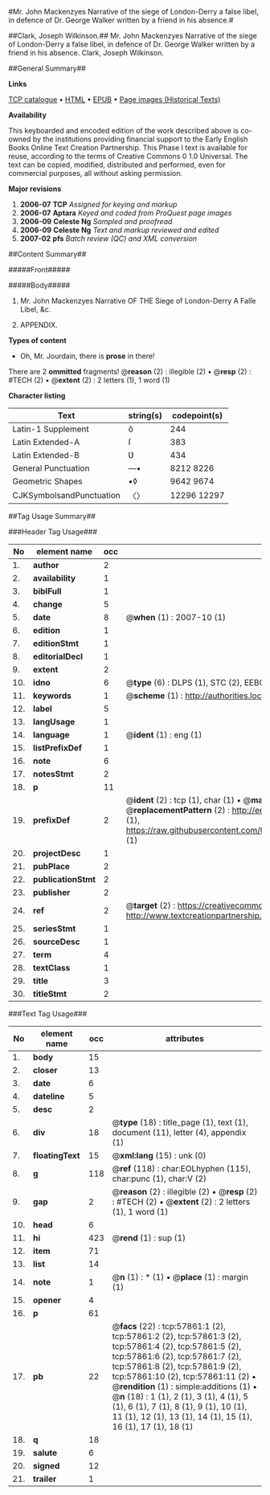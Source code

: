 #Mr. John Mackenzyes Narrative of the siege of London-Derry a false libel, in defence of Dr. George Walker written by a friend in his absence.#

##Clark, Joseph Wilkinson.##
Mr. John Mackenzyes Narrative of the siege of London-Derry a false libel, in defence of Dr. George Walker written by a friend in his absence.
Clark, Joseph Wilkinson.

##General Summary##

**Links**

[TCP catalogue](http://www.ota.ox.ac.uk/tcp/)  • 
[HTML](http://tei.it.ox.ac.uk/tcp/Texts-HTML/free/A33/A33268.html)  • 
[EPUB](http://tei.it.ox.ac.uk/tcp/Texts-EPUB/free/A33/A33268.epub) • 
[Page images (Historical Texts)](https://data.historicaltexts.jisc.ac.uk/view?pubId=eebo-12260459e&pageId=eebo-12260459e-57861-1)

**Availability**

This keyboarded and encoded edition of the
	       work described above is co-owned by the institutions
	       providing financial support to the Early English Books
	       Online Text Creation Partnership. This Phase I text is
	       available for reuse, according to the terms of Creative
	       Commons 0 1.0 Universal. The text can be copied,
	       modified, distributed and performed, even for
	       commercial purposes, all without asking permission.

**Major revisions**

1. __2006-07__ __TCP__ *Assigned for keying and markup*
1. __2006-07__ __Aptara__ *Keyed and coded from ProQuest page images*
1. __2006-09__ __Celeste Ng__ *Sampled and proofread*
1. __2006-09__ __Celeste Ng__ *Text and markup reviewed and edited*
1. __2007-02__ __pfs__ *Batch review (QC) and XML conversion*

##Content Summary##

#####Front#####

#####Body#####

1. Mr. John Mackenzyes Narrative
OF THE
Siege of London-Derry
A Falſe Libel, &c.

1. APPENDIX.

**Types of content**

  * Oh, Mr. Jourdain, there is **prose** in there!

There are 2 **ommitted** fragments! 
 @__reason__ (2) : illegible (2)  •  @__resp__ (2) : #TECH (2)  •  @__extent__ (2) : 2 letters (1), 1 word (1)

**Character listing**


|Text|string(s)|codepoint(s)|
|---|---|---|
|Latin-1 Supplement|ô|244|
|Latin Extended-A|ſ|383|
|Latin Extended-B|Ʋ|434|
|General Punctuation|—•|8212 8226|
|Geometric Shapes|▪◊|9642 9674|
|CJKSymbolsandPunctuation|〈〉|12296 12297|

##Tag Usage Summary##

###Header Tag Usage###

|No|element name|occ|attributes|
|---|---|---|---|
|1.|__author__|2||
|2.|__availability__|1||
|3.|__biblFull__|1||
|4.|__change__|5||
|5.|__date__|8| @__when__ (1) : 2007-10 (1)|
|6.|__edition__|1||
|7.|__editionStmt__|1||
|8.|__editorialDecl__|1||
|9.|__extent__|2||
|10.|__idno__|6| @__type__ (6) : DLPS (1), STC (2), EEBO-CITATION (1), OCLC (1), VID (1)|
|11.|__keywords__|1| @__scheme__ (1) : http://authorities.loc.gov/ (1)|
|12.|__label__|5||
|13.|__langUsage__|1||
|14.|__language__|1| @__ident__ (1) : eng (1)|
|15.|__listPrefixDef__|1||
|16.|__note__|6||
|17.|__notesStmt__|2||
|18.|__p__|11||
|19.|__prefixDef__|2| @__ident__ (2) : tcp (1), char (1)  •  @__matchPattern__ (2) : ([0-9\-]+):([0-9IVX]+) (1), (.+) (1)  •  @__replacementPattern__ (2) : http://eebo.chadwyck.com/downloadtiff?vid=$1&page=$2 (1), https://raw.githubusercontent.com/textcreationpartnership/Texts/master/tcpchars.xml#$1 (1)|
|20.|__projectDesc__|1||
|21.|__pubPlace__|2||
|22.|__publicationStmt__|2||
|23.|__publisher__|2||
|24.|__ref__|2| @__target__ (2) : https://creativecommons.org/publicdomain/zero/1.0/ (1), http://www.textcreationpartnership.org/docs/. (1)|
|25.|__seriesStmt__|1||
|26.|__sourceDesc__|1||
|27.|__term__|4||
|28.|__textClass__|1||
|29.|__title__|3||
|30.|__titleStmt__|2||


###Text Tag Usage###

|No|element name|occ|attributes|
|---|---|---|---|
|1.|__body__|15||
|2.|__closer__|13||
|3.|__date__|6||
|4.|__dateline__|5||
|5.|__desc__|2||
|6.|__div__|18| @__type__ (18) : title_page (1), text (1), document (11), letter (4), appendix (1)|
|7.|__floatingText__|15| @__xml:lang__ (15) : unk (0)|
|8.|__g__|118| @__ref__ (118) : char:EOLhyphen (115), char:punc (1), char:V (2)|
|9.|__gap__|2| @__reason__ (2) : illegible (2)  •  @__resp__ (2) : #TECH (2)  •  @__extent__ (2) : 2 letters (1), 1 word (1)|
|10.|__head__|6||
|11.|__hi__|423| @__rend__ (1) : sup (1)|
|12.|__item__|71||
|13.|__list__|14||
|14.|__note__|1| @__n__ (1) : * (1)  •  @__place__ (1) : margin (1)|
|15.|__opener__|4||
|16.|__p__|61||
|17.|__pb__|22| @__facs__ (22) : tcp:57861:1 (2), tcp:57861:2 (2), tcp:57861:3 (2), tcp:57861:4 (2), tcp:57861:5 (2), tcp:57861:6 (2), tcp:57861:7 (2), tcp:57861:8 (2), tcp:57861:9 (2), tcp:57861:10 (2), tcp:57861:11 (2)  •  @__rendition__ (1) : simple:additions (1)  •  @__n__ (18) : 1 (1), 2 (1), 3 (1), 4 (1), 5 (1), 6 (1), 7 (1), 8 (1), 9 (1), 10 (1), 11 (1), 12 (1), 13 (1), 14 (1), 15 (1), 16 (1), 17 (1), 18 (1)|
|18.|__q__|18||
|19.|__salute__|6||
|20.|__signed__|12||
|21.|__trailer__|1||
